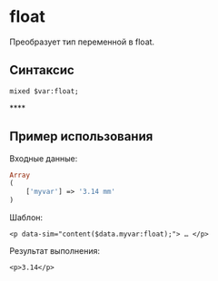 # float

Преобразует тип переменной в float.

## **Синтаксис**

```text
mixed $var:float;
```

\*\*\*\*

## **Пример использования**

Входные данные:

```php
Array
(
    ['myvar'] => '3.14 mm'
)
```

Шаблон:

```markup
<p data-sim="content($data.myvar:float);"> … </p>
```

Результат выполнения:

```markup
<p>3.14</p>
```

